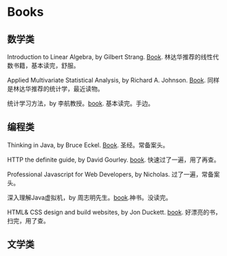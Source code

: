# Books



## 数学类

Introduction to Linear Algebra, by Gilbert Strang. [Book](https://www.amazon.com/Introduction-Linear-Algebra-Fourth-Gilbert/dp/0980232716). 林达华推荐的线性代数书籍，基本读完，舒服。

Applied Multivariate Statistical Analysis, by Richard A. Johnson. [Book](https://www.amazon.com/Applied-Multivariate-Statistical-Analysis-Richard/dp/8120345878/ref=sr_1_1?s=books&ie=UTF8&qid=1523349380&sr=1-1&keywords=Applied+Multivariate+Statistical+Analysis%2C+by+Richard+A.+Johnson). 同样是林达华推荐的统计学，最近读物。

统计学习方法，by 李航教授。[book](https://book.douban.com/subject/10590856/). 基本读完。手边。



## 编程类

Thinking in Java, by Bruce Eckel. [Book](https://www.amazon.com/Thinking-Java-4th-Bruce-Eckel/dp/0131872486/ref=sr_1_3?s=books&ie=UTF8&qid=1523349564&sr=1-3&keywords=Thinking+in+Java). 圣经。常备案头。

HTTP the definite guide, by David Gourley. [book](https://www.amazon.com/HTTP-Definitive-Guide-Guides/dp/1565925092/ref=sr_1_1?s=books&ie=UTF8&qid=1523349670&sr=1-1&keywords=http+the+definitive+guide). 快速过了一遍，用了再查。

Professional Javascript for Web Developers, by Nicholas. 过了一遍，常备案头。

深入理解Java虚拟机，by 周志明先生。[book](https://book.douban.com/subject/24722612/).神书。没读完。

HTML& CSS design and build websites, by Jon Duckett. [book](https://www.amazon.com/HTML-CSS-Design-Build-Websites/dp/1118008189). 好漂亮的书，扫完，用了查。



## 文学类





